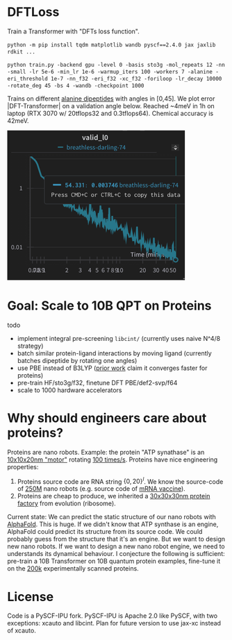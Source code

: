 # DFTLoss 
Train a Transformer with "DFTs loss function".

```
python -m pip install tqdm matplotlib wandb pyscf==2.4.0 jax jaxlib rdkit ...
```

```
python train.py -backend gpu -level 0 -basis sto3g -mol_repeats 12 -nn -small -lr 5e-6 -min_lr 1e-6 -warmup_iters 100 -workers 7 -alanine -eri_threshold 1e-7 -nn_f32 -eri_f32 -xc_f32 -foriloop -lr_decay 10000 -rotate_deg 45 -bs 4 -wandb -checkpoint 1000
```

Trains on different <a href="https://www.google.com/url?sa=i&url=https%3A%2F%2Fonlinelibrary.wiley.com%2Fdoi%2Ffull%2F10.1002%2Fjcc.25589&psig=AOvVaw0ykdEHXIJkMyXfBnwFvldp&ust=1708019327173000&source=images&cd=vfe&opi=89978449&ved=0CBMQjRxqFwoTCKDy8_uxq4QDFQAAAAAdAAAAABAE">alanine dipeptides</a> with angles in [0,45]. We plot error |DFT-Transformer| on a validation angle below. Reached ~4meV in 1h on laptop (RTX 3070 w/ 20tflops32 and 0.3tflops64). Chemical accuracy is 42meV. 

<img src='figures/val_curve.png'>

# Goal: Scale to 10B QPT on Proteins
todo
- implement integral pre-screening `libcint/` (currently uses naive N^4/8 strategy) 
- batch similar protein-ligand interactions by moving ligand (currently batches dipeptide by rotating one angles)
- use PBE instead of B3LYP (<a href="https://citeseerx.ist.psu.edu/document?repid=rep1&type=pdf&doi=dd944567fd5930aa7f35d80bcebfbbf7f847a289">prior work</a> claim it converges faster for proteins) 
- pre-train HF/sto3g/f32, finetune DFT PBE/def2-svp/f64
- scale to 1000 hardware accelerators 

# Why should engineers care about proteins?
Proteins are nano robots. Example: the protein "ATP synathase" is an <a href="https://bionumbers.hms.harvard.edu/bionumber.aspx?s=n&v=8&id=111322#:~:text=%22%5BResearchers%5D%20favorite%20biological%20molecule,life%20%5Bprimary%20sources%5D.%22">10x10x20nm "motor"</a> rotating <a href='https://www.neuro.duke.edu/files/sites/yasuda/pub/0302207335.pdf'>100 times/s</a>. Proteins have nice engineering properties: 
1. Proteins source code are RNA string $\{0,20\}^l$. We know the source-code of <a href='https://www.uniprot.org/uniprotkb/statistics'>250M</a> nano robots (e.g. source code of <a href='https://berthub.eu/articles/posts/reverse-engineering-source-code-of-the-biontech-pfizer-vaccine/'>mRNA vaccine</a>). 
2. Proteins are cheap to produce, we inherited a <a href="https://en.wikipedia.org/wiki/Ribosome">30x30x30nm protein factory</a> from evolution (ribosome). 

Current state: We can predict the static structure of our nano robots with <a href="https://alphafold.ebi.ac.uk/entry/A0A671WMU1">AlphaFold</a>. This is huge. If we didn't know that ATP synthase is an engine, AlphaFold could predict its structure from its source code. We could probably guess from the structure that it's an engine. 
But we want to design new nano robots. If we want to design a new nano robot engine, we need to understands its dynamical behaviour. I conjecture the following is sufficient: pre-train a 10B Transformer on 10B quantum protein examples, fine-tune it on the <a href='https://www.rcsb.org/stats/growth/growth-released-structures'>200k</a> experimentally scanned proteins. 


# License 
Code is a PySCF-IPU fork. PySCF-IPU is Apache 2.0 like PySCF, with two exceptions: xcauto and libcint. Plan for future version to use jax-xc instead of xcauto. 